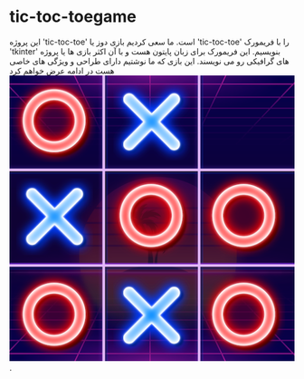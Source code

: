 # tic-toc-toegame 
این پروژه 'tic-toc-toe' است. ما سعی کردیم بازی دوز یا 'tic-toc-toe' را با فریمورک 'tkinter' بنویسیم. این فریمورک برای زبان پایتون هست و با آن اکثر بازی ها یا پروژه های گرافیکی رو می نویسند. این بازی که ما نوشتیم دارای طراحی و ویژگی های خاصی هست در ادامه عرض خواهم کرد
![Screenshot of a comment on a GitHub issue showing an image, added in the Markdown, of an Octocat smiling and raising a tentacle.](https://github.com/amirhoprogrammer/tic-toc-toegame/blob/main/%D9%BE%D8%B1%D9%88%DA%98%D9%87%20%D9%86%D9%87%D8%A7%DB%8C%DB%8C/unnamed.png).
